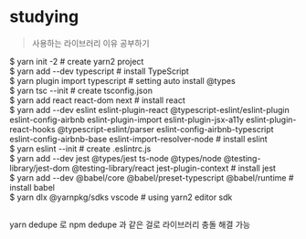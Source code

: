 # studying
 > 사용하는 라이브러리 이유 공부하기

$ yarn init -2 # create yarn2 project    
$ yarn add --dev typescript # install TypeScript     
$ yarn plugin import typescript # setting auto install @types     
$ yarn tsc --init # create tsconfig.json    
$ yarn add react react-dom next # install react     
$ yarn add --dev eslint eslint-plugin-react @typescript-eslint/eslint-plugin eslint-config-airbnb eslint-plugin-import eslint-plugin-jsx-a11y eslint-plugin-react-hooks @typescript-eslint/parser eslint-config-airbnb-typescript eslint-config-airbnb-base eslint-import-resolver-node # install eslint     
$ yarn eslint --init # create .eslintrc.js      
$ yarn add --dev jest @types/jest ts-node @types/node @testing-library/jest-dom @testing-library/react jest-plugin-context # install jest        
$ yarn add --dev @babel/core @babel/preset-typescript @babel/runtime # install babel      
$ yarn dlx @yarnpkg/sdks vscode # using yarn2 editor sdk      


##    
yarn dedupe  로 npm dedupe 과 같은 걸로 라이브러리 충돌 해결 가능 
